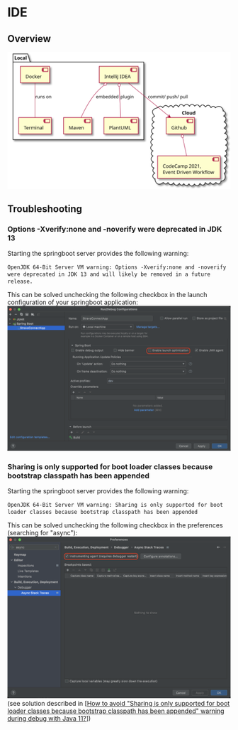 # IDE

## Overview
![Overview-IDE](ide.svg)

## Troubleshooting

### Options -Xverify:none and -noverify were deprecated in JDK 13
Starting the springboot server provides the following warning:
```
OpenJDK 64-Bit Server VM warning: Options -Xverify:none and -noverify were deprecated in JDK 13 and will likely be removed in a future release.
```
This can be solved unchecking the following checkbox in the launch configuration of your springboot application:
![Verify-Warning][Verify-Warning]

### Sharing is only supported for boot loader classes because bootstrap classpath has been appended
Starting the springboot server provides the following warning:
```
OpenJDK 64-Bit Server VM warning: Sharing is only supported for boot loader classes because bootstrap classpath has been appended
```

This can be solved unchecking the following checkbox in the preferences (searching for "async"):
![Sharing Warning][Sharing-Warning]
(see solution described in [[How to avoid "Sharing is only supported for boot loader classes because bootstrap classpath has been appended" warning during debug with Java 11?][Sharing-Warning-StackOverflow]])

[Sharing-Warning-StackOverflow]: (https://stackoverflow.com/questions/54205486/how-to-avoid-sharing-is-only-supported-for-boot-loader-classes-because-bootstra)
[Sharing-Warning]: warn-vm-sharing.png "Sharing Warning"
[Verify-Warning]: warn-vm-verify.png "Verify Warning"

